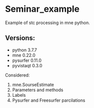 # Seminar_example
Example of stc processing in mne python.

## Versions:
* python 3.7.7
* mne 0.22.0
* pysurfer 0.11.0
* pyvistaqt 0.3.0

Considered:

1. mne.SourseEstimate
2. Parameters and methods
3. Labels
4. Pysurfer and Freesurfer parcilations
